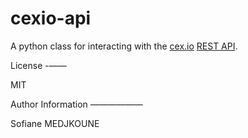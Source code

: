 cexio-api
=========

A python class for interacting with the [cex.io](https://cex.io) [REST API](https://cex.io/rest-api).

License
-——

MIT

Author Information
——————

Sofiane MEDJKOUNE
